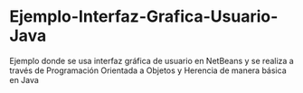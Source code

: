 # Ejemplo-Interfaz-Grafica-Usuario-Java
Ejemplo donde se usa interfaz gráfica de usuario en NetBeans y se realiza a través de Programación Orientada a Objetos y Herencia de manera básica en Java
